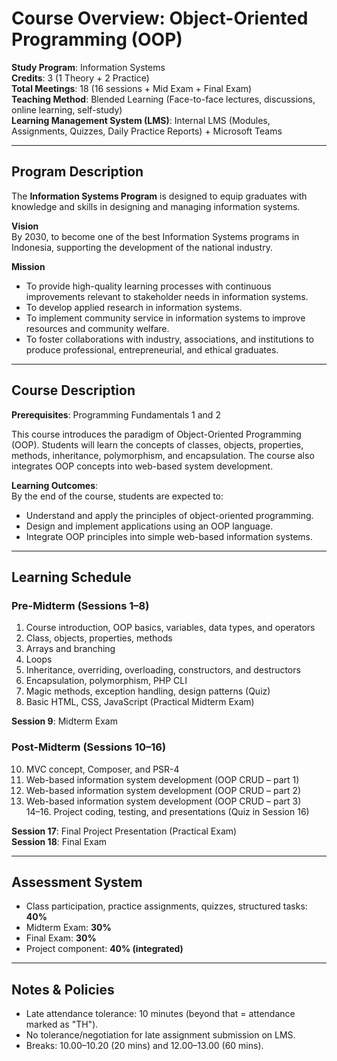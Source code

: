 # Course Overview: Object-Oriented Programming (OOP)

**Study Program**: Information Systems  
**Credits**: 3 (1 Theory + 2 Practice)  
**Total Meetings**: 18 (16 sessions + Mid Exam + Final Exam)  
**Teaching Method**: Blended Learning (Face-to-face lectures, discussions, online learning, self-study)  
**Learning Management System (LMS)**: Internal LMS (Modules, Assignments, Quizzes, Daily Practice Reports) + Microsoft Teams  

---

## Program Description

The **Information Systems Program** is designed to equip graduates with knowledge and skills in designing and managing information systems.  

**Vision**  
By 2030, to become one of the best Information Systems programs in Indonesia, supporting the development of the national industry.  

**Mission**  
- To provide high-quality learning processes with continuous improvements relevant to stakeholder needs in information systems.  
- To develop applied research in information systems.  
- To implement community service in information systems to improve resources and community welfare.  
- To foster collaborations with industry, associations, and institutions to produce professional, entrepreneurial, and ethical graduates.  

---

## Course Description

**Prerequisites**: Programming Fundamentals 1 and 2  

This course introduces the paradigm of Object-Oriented Programming (OOP). Students will learn the concepts of classes, objects, properties, methods, inheritance, polymorphism, and encapsulation. The course also integrates OOP concepts into web-based system development.  

**Learning Outcomes**:  
By the end of the course, students are expected to:  
- Understand and apply the principles of object-oriented programming.  
- Design and implement applications using an OOP language.  
- Integrate OOP principles into simple web-based information systems.  

---

## Learning Schedule

### Pre-Midterm (Sessions 1–8)
1. Course introduction, OOP basics, variables, data types, and operators  
2. Class, objects, properties, methods  
3. Arrays and branching  
4. Loops  
5. Inheritance, overriding, overloading, constructors, and destructors  
6. Encapsulation, polymorphism, PHP CLI  
7. Magic methods, exception handling, design patterns (Quiz)  
8. Basic HTML, CSS, JavaScript (Practical Midterm Exam)  

**Session 9**: Midterm Exam  

### Post-Midterm (Sessions 10–16)
10. MVC concept, Composer, and PSR-4  
11. Web-based information system development (OOP CRUD – part 1)  
12. Web-based information system development (OOP CRUD – part 2)  
13. Web-based information system development (OOP CRUD – part 3)  
14–16. Project coding, testing, and presentations (Quiz in Session 16)  

**Session 17**: Final Project Presentation (Practical Exam)  
**Session 18**: Final Exam  

---

## Assessment System

- Class participation, practice assignments, quizzes, structured tasks: **40%**  
- Midterm Exam: **30%**  
- Final Exam: **30%**  
- Project component: **40% (integrated)**  

---

## Notes & Policies
- Late attendance tolerance: 10 minutes (beyond that = attendance marked as "TH").  
- No tolerance/negotiation for late assignment submission on LMS.  
- Breaks: 10.00–10.20 (20 mins) and 12.00–13.00 (60 mins).  
